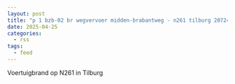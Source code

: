 ```yaml
---
layout: post
title: "p 1 bzb-02 br wegvervoer midden-brabantweg - n261 tilburg 207242 209432"
date: 2025-04-25
categories: 
  - rss
tags: 
  - feed
---
```


Voertuigbrand op N261 in Tilburg

